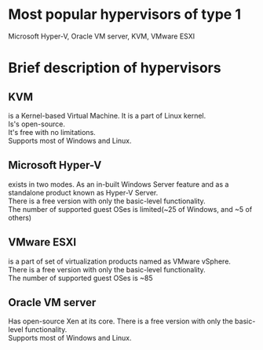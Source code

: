 # Most popular hypervisors of type 1
Microsoft Hyper-V, Oracle VM server, KVM, VMware ESXI

# Brief description of hypervisors
## KVM
is a Kernel-based Virtual Machine. It is a part of Linux kernel.  
Is's open-source.  
It's free with no limitations.  
Supports most of Windows and Linux.  
## Microsoft Hyper-V
exists in two modes. As an in-built Windows Server feature and as a standalone product known as Hyper-V Server.  
There is a free version with only the basic-level functionality.  
The number of supported guest OSes is limited(~25 of Windows, and ~5 of others)  
## VMware ESXI
is a part of set of virtualization products named as VMware vSphere.  
There is a free version with only the basic-level functionality.  
The number of supported guest OSes is ~85  
## Oracle VM server
Has open-source Xen at its core.
There is a free version with only the basic-level functionality.  
Supports most of Windows and Linux.   
